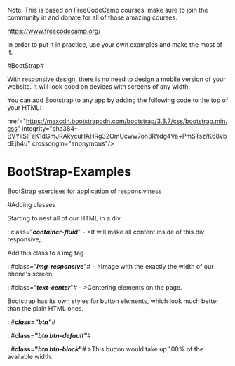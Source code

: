 




Note: This is based on FreeCodeCamp courses, make sure to join the community in and donate for all of those amazing courses. 

https://www.freecodecamp.org/

In order to put it in practice, use your own examples and make the most of it. 




#BootStrap# 

With responsive design, there is no need to design a mobile version of your website. It will look good on devices with screens of any width.

You can add Bootstrap to any app by adding the following code to the top of your HTML:

href="https://maxcdn.bootstrapcdn.com/bootstrap/3.3.7/css/bootstrap.min.css" integrity="sha384-BVYiiSIFeK1dGmJRAkycuHAHRg32OmUcww7on3RYdg4Va+PmSTsz/K68vbdEjh4u" crossorigin="anonymous"/>

# BootStrap-Examples

BootStrap exercises for application of responsiviness 

#Adding classes


Starting to nest all of our HTML in a div 

: class="**_container-fluid_**"  -  >It will make all content inside of this div responsive;

Add this class to a img tag

: #class="**_img-responsive_**"#   - >Image with the exactly the width of our phone's screen; 

: #class="**_text-center_**"# - >Centering elements on the page.

Bootstrap has its own styles for button elements, which look much better than the plain HTML ones.

: #**_class="btn"_**#

: #**class="_btn btn-default_"**#

: #**class="_btn btn-block_"**#  >This button would take up 100% of the available width.
